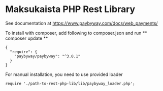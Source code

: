 Maksukaista PHP Rest Library
=

See documentation at https://www.paybyway.com/docs/web_payments/

To install with composer, add following to composer.json and run ** composer update **

    {
      "require": {
        "paybyway/paybyway": "^3.0.1"
      }
    }

For manual installation, you need to use provided loader

    require './path-to-rest-php-lib/lib/paybyway_loader.php';
